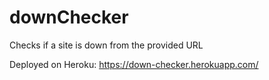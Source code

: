 # downChecker
Checks if a site is down from the provided URL

Deployed on Heroku: https://down-checker.herokuapp.com/
